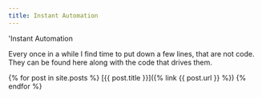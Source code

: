 ```yaml
---
title: Instant Automation
---
```

'Instant Automation

Every once in a while I find time to put down a few lines, that are not code. They can be found here along with the code that drives them.



{% for post in site.posts %}
[{{ post.title }}]({% link {{ post.url }} %})
{% endfor %}
